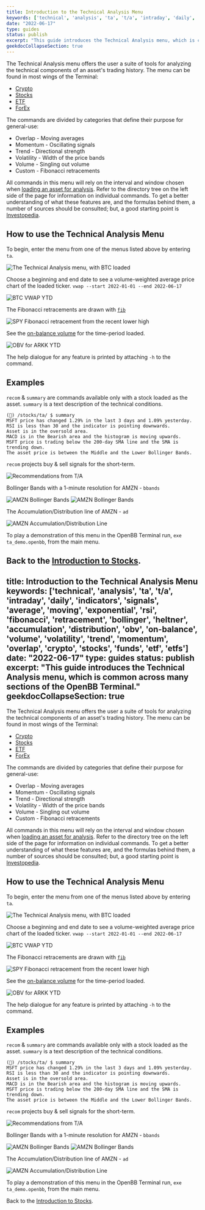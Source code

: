```yaml
---
title: Introduction to the Technical Analysis Menu
keywords: ['technical', 'analysis', 'ta', 't/a', 'intraday', 'daily', 'indicators', 'signals', 'average', 'moving', 'exponential', 'rsi', 'fibonacci', 'retracement', 'bollinger', 'heltner', 'accumulation', 'distribution', 'obv', 'on-balance', 'volume', 'volatility', 'trend', 'momentum', 'overlap', 'crypto', 'stocks', 'funds', 'etf', 'etfs']
date: "2022-06-17"
type: guides
status: publish
excerpt: "This guide introduces the Technical Analysis menu, which is common across many sections of the OpenBB Terminal."
geekdocCollapseSection: true
---
```


The Technical Analysis menu offers the user a suite of tools for analyzing the technical components of an asset's trading history. The menu can be found in most wings of the Terminal:
  - <a href="https://openbb-finance.github.io/OpenBBTerminal/terminal/cryptocurrency/" target="_blank">Crypto</a>
  - <a href="https://openbb-finance.github.io/OpenBBTerminal/terminal/stocks/" target="_blank">Stocks</a>
  - <a href="https://openbb-finance.github.io/OpenBBTerminal/terminal/etf/" target="_blank">ETF</a>
  - <a href ="https://openbb-finance.github.io/OpenBBTerminal/terminal/forex/" target="blank">ForEx</a>

The commands are divided by categories that define their purpose for general-use:
  - Overlap - Moving averages
  - Momentum - Oscillating signals
  - Trend - Directional strength
  - Volatility - Width of the price bands
  - Volume - Singling out volume
  - Custom - Fibonacci retracements

All commands in this menu will rely on the interval and window chosen when <a href="https://openbb-finance.github.io/OpenBBTerminal/terminal/stocks/load/" target="_blank">loading an asset for analysis</a>. Refer to the directory tree on the left side of the page for information on individual commands. To get a better understanding of what these features are, and the formulas behind them, a number of sources should be consulted; but, a good starting point is <a href="https://www.investopedia.com/terms/t/technicalanalysis.asp" target="_blank">Investopedia</a>.

<h2>How to use the Technical Analysis Menu</h2>

To begin, enter the menu from one of the menus listed above by entering `ta`.

![The Technical Analysis menu, with BTC loaded](https://user-images.githubusercontent.com/85772166/174499113-02648936-f8d1-40ca-8ba3-036fb4324666.png)

Choose a beginning and end date to see a volume-weighted average price chart of the loaded ticker. `vwap --start 2022-01-01 --end 2022-06-17`

![BTC VWAP YTD](https://user-images.githubusercontent.com/85772166/174499127-cc20f16c-dd68-4ce3-9d10-cd6ce762a346.png)

The Fibonacci retracements are drawn with <a href="https://en.wikipedia.org/wiki/Fibonacci_number" target="_blank">`fib`</a>

![SPY Fibonacci retracement from the recent lower high](https://user-images.githubusercontent.com/85772166/174499173-5d3dbdb7-8147-459b-88d3-7caae9102aa5.png)

See the <a href="https://www.investopedia.com/terms/o/onbalancevolume.asp" target="_blank">on-balance volume</a> for the time-period loaded.

![OBV for ARKK YTD](https://user-images.githubusercontent.com/85772166/174499183-42d246d9-0a0f-4c76-8c4e-de22ad2e396d.png)

The help dialogue for any feature is printed by attaching `-h` to the command.

<h2>Examples</h2>

`recom` & `summary` are commands available only with a stock loaded as the asset. `summary` is a text description of the technical conditions.
````
(🦋) /stocks/ta/ $ summary
MSFT price has changed 1.29% in the last 3 days and 1.09% yesterday.
RSI is less than 30 and the indicator is pointing downwards.
Asset is in the oversold area.
MACD is in the Bearish area and the histogram is moving upwards.
MSFT price is trading below the 200-day SMA line and the SMA is trending down.
The asset price is between the Middle and the Lower Bollinger Bands.
````
`recom` projects buy & sell signals for the short-term.

![Recommendations from T/A](https://user-images.githubusercontent.com/85772166/174499195-9d4f8604-dec9-453f-815d-6c89f2b8b216.png)

Bollinger Bands with a 1-minute resolution for AMZN - `bbands`

![AMZN Bollinger Bands](https://user-images.githubusercontent.com/85772166/174499209-ec7eb606-bc86-4cb3-8375-a24b2c235085.png)
![AMZN Bollinger Bands](https://user-images.githubusercontent.com/85772166/174499232-63412ad9-e74c-4f44-a0f3-8722d98a27c6.png)

The Accumulation/Distribution line of AMZN - `ad`

![AMZN Accumulation/Distribution Line](https://user-images.githubusercontent.com/85772166/174499247-e63f8f57-a06a-446b-bca3-0fe89258fd4b.png)

To play a demonstration of this menu in the OpenBB Terminal run, `exe ta_demo.openbb`, from the main menu.

Back to the <a href="https://openbb-finance.github.io/OpenBBTerminal/terminal/stocks/" target="_blank">Introduction to Stocks</a>.
---
title: Introduction to the Technical Analysis Menu
keywords: ['technical', 'analysis', 'ta', 't/a', 'intraday', 'daily', 'indicators', 'signals', 'average', 'moving', 'exponential', 'rsi', 'fibonacci', 'retracement', 'bollinger', 'heltner', 'accumulation', 'distribution', 'obv', 'on-balance', 'volume', 'volatility', 'trend', 'momentum', 'overlap', 'crypto', 'stocks', 'funds', 'etf', 'etfs']
date: "2022-06-17"
type: guides
status: publish
excerpt: "This guide introduces the Technical Analysis menu, which is common across many sections of the OpenBB Terminal."
geekdocCollapseSection: true
---

The Technical Analysis menu offers the user a suite of tools for analyzing the technical components of an asset's trading history. The menu can be found in most wings of the Terminal:
  - <a href="https://openbb-finance.github.io/OpenBBTerminal/terminal/cryptocurrency/" target="_blank">Crypto</a>
  - <a href="https://openbb-finance.github.io/OpenBBTerminal/terminal/stocks/" target="_blank">Stocks</a>
  - <a href="https://openbb-finance.github.io/OpenBBTerminal/terminal/etf/" target="_blank">ETF</a>
  - <a href ="https://openbb-finance.github.io/OpenBBTerminal/terminal/forex/" target="blank">ForEx</a>

The commands are divided by categories that define their purpose for general-use:
  - Overlap - Moving averages
  - Momentum - Oscillating signals
  - Trend - Directional strength
  - Volatility - Width of the price bands
  - Volume - Singling out volume
  - Custom - Fibonacci retracements

All commands in this menu will rely on the interval and window chosen when <a href="https://openbb-finance.github.io/OpenBBTerminal/terminal/stocks/load/" target="_blank">loading an asset for analysis</a>. Refer to the directory tree on the left side of the page for information on individual commands. To get a better understanding of what these features are, and the formulas behind them, a number of sources should be consulted; but, a good starting point is <a href="https://www.investopedia.com/terms/t/technicalanalysis.asp" target="_blank">Investopedia</a>.

<h2>How to use the Technical Analysis Menu</h2>

To begin, enter the menu from one of the menus listed above by entering `ta`.

![The Technical Analysis menu, with BTC loaded](https://user-images.githubusercontent.com/85772166/174499113-02648936-f8d1-40ca-8ba3-036fb4324666.png)

Choose a beginning and end date to see a volume-weighted average price chart of the loaded ticker. `vwap --start 2022-01-01 --end 2022-06-17`

![BTC VWAP YTD](https://user-images.githubusercontent.com/85772166/174499127-cc20f16c-dd68-4ce3-9d10-cd6ce762a346.png)

The Fibonacci retracements are drawn with <a href="https://en.wikipedia.org/wiki/Fibonacci_number" target="_blank">`fib`</a>

![SPY Fibonacci retracement from the recent lower high](https://user-images.githubusercontent.com/85772166/174499173-5d3dbdb7-8147-459b-88d3-7caae9102aa5.png)

See the <a href="https://www.investopedia.com/terms/o/onbalancevolume.asp" target="_blank">on-balance volume</a> for the time-period loaded.

![OBV for ARKK YTD](https://user-images.githubusercontent.com/85772166/174499183-42d246d9-0a0f-4c76-8c4e-de22ad2e396d.png)

The help dialogue for any feature is printed by attaching `-h` to the command.

<h2>Examples</h2>

`recom` & `summary` are commands available only with a stock loaded as the asset. `summary` is a text description of the technical conditions.
````
(🦋) /stocks/ta/ $ summary
MSFT price has changed 1.29% in the last 3 days and 1.09% yesterday.
RSI is less than 30 and the indicator is pointing downwards.
Asset is in the oversold area.
MACD is in the Bearish area and the histogram is moving upwards.
MSFT price is trading below the 200-day SMA line and the SMA is trending down.
The asset price is between the Middle and the Lower Bollinger Bands.
````
`recom` projects buy & sell signals for the short-term.

![Recommendations from T/A](https://user-images.githubusercontent.com/85772166/174499195-9d4f8604-dec9-453f-815d-6c89f2b8b216.png)

Bollinger Bands with a 1-minute resolution for AMZN - `bbands`

![AMZN Bollinger Bands](https://user-images.githubusercontent.com/85772166/174499209-ec7eb606-bc86-4cb3-8375-a24b2c235085.png)
![AMZN Bollinger Bands](https://user-images.githubusercontent.com/85772166/174499232-63412ad9-e74c-4f44-a0f3-8722d98a27c6.png)

The Accumulation/Distribution line of AMZN - `ad`

![AMZN Accumulation/Distribution Line](https://user-images.githubusercontent.com/85772166/174499247-e63f8f57-a06a-446b-bca3-0fe89258fd4b.png)

To play a demonstration of this menu in the OpenBB Terminal run, `exe ta_demo.openbb`, from the main menu.

Back to the <a href="https://openbb-finance.github.io/OpenBBTerminal/terminal/stocks/" target="_blank">Introduction to Stocks</a>.
